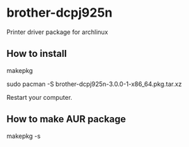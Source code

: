 brother-dcpj925n
================

Printer driver package for archlinux

How to install
----------------

makepkg

sudo pacman -S brother-dcpj925n-3.0.0-1-x86_64.pkg.tar.xz

Restart your computer.

How to make AUR package
----------------

makepkg -s
